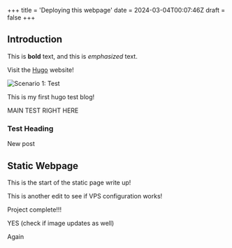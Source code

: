 +++
title = 'Deploying this webpage'
date = 2024-03-04T00:07:46Z
draft = false
+++

## Introduction

This is **bold** text, and this is *emphasized* text.

Visit the [Hugo](https://gohugo.io) website!

![Scenario 1: Test](/avatar.jpg)

This is my first hugo test blog!

MAIN TEST RIGHT HERE

### Test Heading
New post

## Static Webpage
This is the start of the static page write up!

This is another edit to see if VPS configuration works!

Project complete!!!

YES (check if image updates as well)

Again